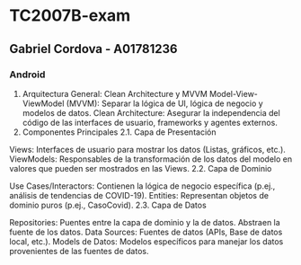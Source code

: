 # TC2007B-exam

## Gabriel Cordova - A01781236

### Android

1. Arquitectura General: Clean Architecture y MVVM
Model-View-ViewModel (MVVM): Separar la lógica de UI, lógica de negocio y modelos de datos.
Clean Architecture: Asegurar la independencia del código de las interfaces de usuario, frameworks y agentes externos.
2. Componentes Principales
2.1. Capa de Presentación

Views: Interfaces de usuario para mostrar los datos (Listas, gráficos, etc.).
ViewModels: Responsables de la transformación de los datos del modelo en valores que pueden ser mostrados en las Views.
2.2. Capa de Dominio

Use Cases/Interactors: Contienen la lógica de negocio específica (p.ej., análisis de tendencias de COVID-19).
Entities: Representan objetos de dominio puros (p.ej., CasoCovid).
2.3. Capa de Datos

Repositories: Puentes entre la capa de dominio y la de datos. Abstraen la fuente de los datos.
Data Sources: Fuentes de datos (APIs, Base de datos local, etc.).
Models de Datos: Modelos específicos para manejar los datos provenientes de las fuentes de datos.
